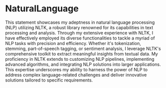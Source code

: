 # NaturalLanguage
This statement showcases my adeptness in natural language processing (NLP) utilizing NLTK, a robust library renowned for its capabilities in text processing and analysis. Through my extensive experience with NLTK, I have effectively employed its diverse functionalities to tackle a myriad of NLP tasks with precision and efficiency. Whether it's tokenization, stemming, part-of-speech tagging, or sentiment analysis, I leverage NLTK's comprehensive toolkit to extract meaningful insights from textual data. My proficiency in NLTK extends to customizing NLP pipelines, implementing advanced algorithms, and integrating NLP solutions into larger applications. This expertise underscores my ability to harness the power of NLP to address complex language-related challenges and deliver innovative solutions tailored to specific requirements.
